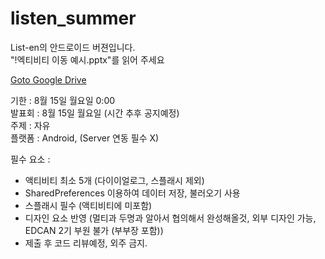 # listen_summer
List-en의 안드로이드 버젼입니다.  
"!엑티비티 이동 예시.pptx"를 읽어 주세요 
  
[Goto Google Drive](http://bit.ly/2aOp8qS)
  
  
기한 : 8월 15일 월요일 0:00  
발표회 : 8월 15일 월요일 (시간 추후 공지예정)  
주제 : 자유  
플랫폼 : Android, (Server 연동 필수 X)  
  
필수 요소 : 
* 액티비티 최소 5개 (다이이얼로그, 스플래시 제외)
* SharedPreferences 이용하여 데이터 저장, 불러오기 사용
* 스플래시 필수 (액티비티에 미포함)
* 디자인 요소 반영 (멀티과 두명과 알아서 협의해서 완성해올것, 외부 디자인 가능, EDCAN 2기 부원 불가 (부부장 포함))
* 제출 후 코드 리뷰예정, 외주 금지.
